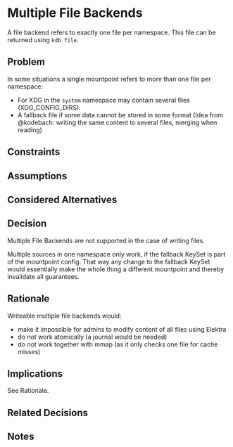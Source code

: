 # Multiple File Backends

A file backend refers to exactly one file per namespace.
This file can be returned using `kdb file`.

## Problem

In some situations a single mountpoint refers to more than one file per namespace:

- For XDG in the `system` namespace may contain several files (XDG_CONFIG_DIRS).
- A fallback file if some data cannot be stored in some format (Idea from @kodebach:
  writing the same content to several files, merging when reading)

## Constraints

## Assumptions

## Considered Alternatives

## Decision

Multiple File Backends are not supported in the case of writing files.

Multiple sources in one namespace only work, if the fallback KeySet is part of the mountpoint config.
That way any change to the fallback KeySet would essentially make the whole thing a different mountpoint and thereby invalidate all guarantees.

## Rationale

Writeable multiple file backends would:

- make it impossible for admins to modify content of all files using Elektra
- do not work atomically (a journal would be needed)
- do not work together with mmap (as it only checks one file for cache misses)

## Implications

See Rationale.

## Related Decisions

## Notes
